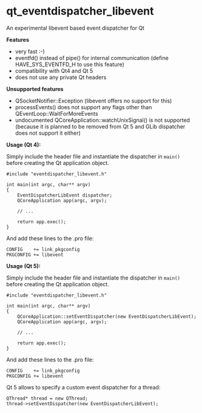 qt_eventdispatcher_libevent
===========================

An experimental libevent based event dispatcher for Qt

**Features**
* very fast :-)
* eventfd() instead of pipe() for internal communication (define HAVE_SYS_EVENTFD_H to use this feature)
* compatibility with Qt4 and Qt 5
* does not use any private Qt headers

**Unsupported features**
* QSocketNotifier::Exception (libevent offers no support for this)
* processEvents() does not support any flags other than QEventLoop::WaitForMoreEvents
* undocumented QCoreApplication::watchUnixSignal() is not supported (because it is planned to be removed from Qt 5 and GLib dispatcher does not support it either)

**Usage (Qt 4):**

Simply include the header file and instantiate the dispatcher in `main()`
before creating the Qt application object.

    #include "eventdispatcher_libevent.h"
    
    int main(int argc, char** argv)
    {
        EventDispatcherLibEvent dispatcher;
        QCoreApplication app(argc, argv);
        
        // ...
        
        return app.exec();
    }

And add these lines to the .pro file:

    CONFIG    += link_pkgconfig
    PKGCONFIG += libevent


**Usage (Qt 5):**

Simply include the header file and instantiate the dispatcher in `main()`
before creating the Qt application object.

    #include "eventdispatcher_libevent.h"
    
    int main(int argc, char** argv)
    {
        QCoreApplication::setEventDispatcher(new EventDispatcherLibEvent);
        QCoreApplication app(argc, argv);
        
        // ...
        
        return app.exec();
    }

And add these lines to the .pro file:

    CONFIG    += link_pkgconfig
    PKGCONFIG += libevent

Qt 5 allows to specify a custom event dispatcher for a thread:

    QThread* thread = new QThread;
    thread->setEventDispatcher(new EventDispatcherLibEvent);

